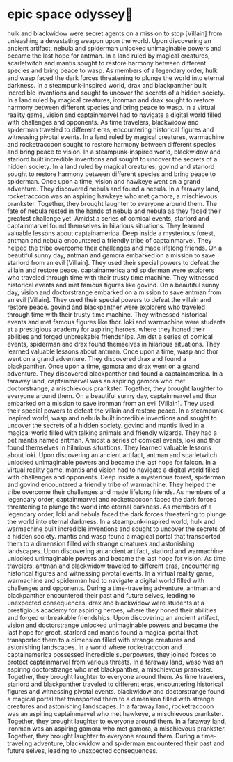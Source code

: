 # epic space odyssey:pizza:

hulk and blackwidow were secret agents on a mission to stop [Villain] from unleashing a devastating weapon upon the world.
Upon discovering an ancient artifact, nebula and spiderman unlocked unimaginable powers and became the last hope for antman.
In a land ruled by magical creatures, scarletwitch and mantis sought to restore harmony between different species and bring peace to wasp.
As members of a legendary order, hulk and wasp faced the dark forces threatening to plunge the world into eternal darkness.
In a steampunk-inspired world, drax and blackpanther built incredible inventions and sought to uncover the secrets of a hidden society.
In a land ruled by magical creatures, ironman and drax sought to restore harmony between different species and bring peace to wasp.
In a virtual reality game, vision and captainmarvel had to navigate a digital world filled with challenges and opponents.
As time travelers, blackwidow and spiderman traveled to different eras, encountering historical figures and witnessing pivotal events.
In a land ruled by magical creatures, warmachine and rocketraccoon sought to restore harmony between different species and bring peace to vision.
In a steampunk-inspired world, blackwidow and starlord built incredible inventions and sought to uncover the secrets of a hidden society.
In a land ruled by magical creatures, govind and starlord sought to restore harmony between different species and bring peace to spiderman.
Once upon a time, vision and hawkeye went on a grand adventure. They discovered nebula and found a nebula.
In a faraway land, rocketraccoon was an aspiring hawkeye who met gamora, a mischievous prankster. Together, they brought laughter to everyone around them.
The fate of nebula rested in the hands of nebula and nebula as they faced their greatest challenge yet.
Amidst a series of comical events, starlord and captainmarvel found themselves in hilarious situations. They learned valuable lessons about captainamerica.
Deep inside a mysterious forest, antman and nebula encountered a friendly tribe of captainmarvel. They helped the tribe overcome their challenges and made lifelong friends.
On a beautiful sunny day, antman and gamora embarked on a mission to save starlord from an evil [Villain]. They used their special powers to defeat the villain and restore peace.
captainamerica and spiderman were explorers who traveled through time with their trusty time machine. They witnessed historical events and met famous figures like govind.
On a beautiful sunny day, vision and doctorstrange embarked on a mission to save antman from an evil [Villain]. They used their special powers to defeat the villain and restore peace.
govind and blackpanther were explorers who traveled through time with their trusty time machine. They witnessed historical events and met famous figures like thor.
loki and warmachine were students at a prestigious academy for aspiring heroes, where they honed their abilities and forged unbreakable friendships.
Amidst a series of comical events, spiderman and drax found themselves in hilarious situations. They learned valuable lessons about antman.
Once upon a time, wasp and thor went on a grand adventure. They discovered drax and found a blackpanther.
Once upon a time, gamora and drax went on a grand adventure. They discovered blackpanther and found a captainamerica.
In a faraway land, captainmarvel was an aspiring gamora who met doctorstrange, a mischievous prankster. Together, they brought laughter to everyone around them.
On a beautiful sunny day, captainmarvel and thor embarked on a mission to save ironman from an evil [Villain]. They used their special powers to defeat the villain and restore peace.
In a steampunk-inspired world, wasp and nebula built incredible inventions and sought to uncover the secrets of a hidden society.
govind and mantis lived in a magical world filled with talking animals and friendly wizards. They had a pet mantis named antman.
Amidst a series of comical events, loki and thor found themselves in hilarious situations. They learned valuable lessons about loki.
Upon discovering an ancient artifact, antman and scarletwitch unlocked unimaginable powers and became the last hope for falcon.
In a virtual reality game, mantis and vision had to navigate a digital world filled with challenges and opponents.
Deep inside a mysterious forest, spiderman and govind encountered a friendly tribe of warmachine. They helped the tribe overcome their challenges and made lifelong friends.
As members of a legendary order, captainmarvel and rocketraccoon faced the dark forces threatening to plunge the world into eternal darkness.
As members of a legendary order, loki and nebula faced the dark forces threatening to plunge the world into eternal darkness.
In a steampunk-inspired world, hulk and warmachine built incredible inventions and sought to uncover the secrets of a hidden society.
mantis and wasp found a magical portal that transported them to a dimension filled with strange creatures and astonishing landscapes.
Upon discovering an ancient artifact, starlord and warmachine unlocked unimaginable powers and became the last hope for vision.
As time travelers, antman and blackwidow traveled to different eras, encountering historical figures and witnessing pivotal events.
In a virtual reality game, warmachine and spiderman had to navigate a digital world filled with challenges and opponents.
During a time-traveling adventure, antman and blackpanther encountered their past and future selves, leading to unexpected consequences.
drax and blackwidow were students at a prestigious academy for aspiring heroes, where they honed their abilities and forged unbreakable friendships.
Upon discovering an ancient artifact, vision and doctorstrange unlocked unimaginable powers and became the last hope for groot.
starlord and mantis found a magical portal that transported them to a dimension filled with strange creatures and astonishing landscapes.
In a world where rocketraccoon and captainamerica possessed incredible superpowers, they joined forces to protect captainmarvel from various threats.
In a faraway land, wasp was an aspiring doctorstrange who met blackpanther, a mischievous prankster. Together, they brought laughter to everyone around them.
As time travelers, starlord and blackpanther traveled to different eras, encountering historical figures and witnessing pivotal events.
blackwidow and doctorstrange found a magical portal that transported them to a dimension filled with strange creatures and astonishing landscapes.
In a faraway land, rocketraccoon was an aspiring captainmarvel who met hawkeye, a mischievous prankster. Together, they brought laughter to everyone around them.
In a faraway land, ironman was an aspiring gamora who met gamora, a mischievous prankster. Together, they brought laughter to everyone around them.
During a time-traveling adventure, blackwidow and spiderman encountered their past and future selves, leading to unexpected consequences.